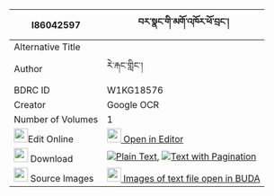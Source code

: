 |I86042597|བར་སྣང་གི་མགོ་འཁོར་ཕོ་བྲང་། 
| --- | --- 
|Alternative Title |
|Author| རེ་རྐང་གླིང་།
|BDRC ID | W1KG18576
|Creator | Google OCR
|Number of Volumes| 1
|<img width="25" src="https://img.icons8.com/color/25/000000/edit-property.png">Edit Online| [<img width="25" src="https://avatars.githubusercontent.com/u/45091458?s=200&v=4"> Open in Editor](http://editor.openpecha.org/I86042597)
|<img width="25" src="https://img.icons8.com/fluent/48/000000/download-2.png"/>  Download | [![](https://img.icons8.com/color/20/000000/txt.png)Plain Text](https://github.com/Openpecha/I86042597/releases/download/v2/barnang_gi_gokhor_podrang_plain_I86042597.zip), [![](https://img.icons8.com/color/20/000000/txt.png)Text with Pagination](https://github.com/Openpecha/I86042597/releases/download/v2/barnang_gi_gokhor_podrang_pages_I86042597.zip)
|<img width="25" src="https://img.icons8.com/plasticine/100/000000/pictures-folder.png"/>  Source Images | [<img width="25" src="https://library.bdrc.io/icons/BUDA-small.svg"> Images of text file open in BUDA](https://library.bdrc.io/show/bdr:W1KG18576)